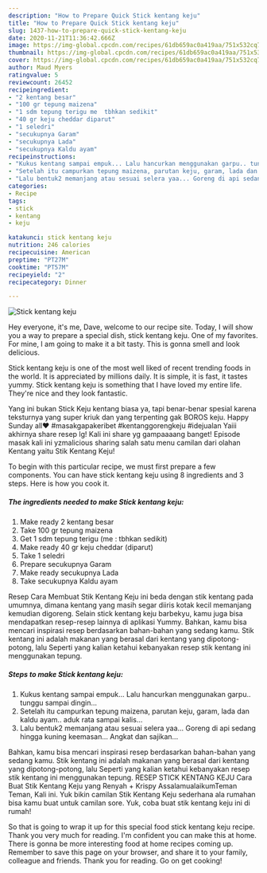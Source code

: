 ```yaml
---
description: "How to Prepare Quick Stick kentang keju"
title: "How to Prepare Quick Stick kentang keju"
slug: 1437-how-to-prepare-quick-stick-kentang-keju
date: 2020-11-21T11:36:42.666Z
image: https://img-global.cpcdn.com/recipes/61db659ac0a419aa/751x532cq70/stick-kentang-keju-foto-resep-utama.jpg
thumbnail: https://img-global.cpcdn.com/recipes/61db659ac0a419aa/751x532cq70/stick-kentang-keju-foto-resep-utama.jpg
cover: https://img-global.cpcdn.com/recipes/61db659ac0a419aa/751x532cq70/stick-kentang-keju-foto-resep-utama.jpg
author: Maud Myers
ratingvalue: 5
reviewcount: 26452
recipeingredient:
- "2 kentang besar"
- "100 gr tepung maizena"
- "1 sdm tepung terigu me  tbhkan sedikit"
- "40 gr keju cheddar diparut"
- "1 seledri"
- "secukupnya Garam"
- "secukupnya Lada"
- "secukupnya Kaldu ayam"
recipeinstructions:
- "Kukus kentang sampai empuk... Lalu hancurkan menggunakan garpu.. tunggu sampai dingin..."
- "Setelah itu campurkan tepung maizena, parutan keju, garam, lada dan kaldu ayam.. aduk rata sampai kalis..."
- "Lalu bentuk2 memanjang atau sesuai selera yaa... Goreng di api sedang hingga kuning keemasan... Angkat dan sajikan..."
categories:
- Recipe
tags:
- stick
- kentang
- keju

katakunci: stick kentang keju 
nutrition: 246 calories
recipecuisine: American
preptime: "PT27M"
cooktime: "PT57M"
recipeyield: "2"
recipecategory: Dinner

---
```



![Stick kentang keju](https://img-global.cpcdn.com/recipes/61db659ac0a419aa/751x532cq70/stick-kentang-keju-foto-resep-utama.jpg)

Hey everyone, it's me, Dave, welcome to our recipe site. Today, I will show you a way to prepare a special dish, stick kentang keju. One of my favorites. For mine, I am going to make it a bit tasty. This is gonna smell and look delicious.

Stick kentang keju is one of the most well liked of recent trending foods in the world. It is appreciated by millions daily. It is simple, it is fast, it tastes yummy. Stick kentang keju is something that I have loved my entire life. They're nice and they look fantastic.

Yang ini bukan Stick Keju kentang biasa ya, tapi benar-benar spesial karena teksturnya yang super kriuk dan yang terpenting gak BOROS keju. Happy Sunday all❤️ #masakgapakeribet #kentanggorengkeju #idejualan Yaiii akhirnya share resep lg! Kali ini share yg gampaaaang banget! Episode masak kali ini yzmalicious sharing salah satu menu camilan dari olahan Kentang yaitu Stik Kentang Keju!


To begin with this particular recipe, we must first prepare a few components. You can have stick kentang keju using 8 ingredients and 3 steps. Here is how you cook it.

<!--inarticleads1-->

##### The ingredients needed to make Stick kentang keju:

1. Make ready 2 kentang besar
1. Take 100 gr tepung maizena
1. Get 1 sdm tepung terigu (me : tbhkan sedikit)
1. Make ready 40 gr keju cheddar (diparut)
1. Take 1 seledri
1. Prepare secukupnya Garam
1. Make ready secukupnya Lada
1. Take secukupnya Kaldu ayam


Resep Cara Membuat Stik Kentang Keju ini beda dengan stik kentang pada umumnya, dimana kentang yang masih segar diiris kotak kecil memanjang kemudian digoreng. Selain stick kentang keju barbekyu, kamu juga bisa mendapatkan resep-resep lainnya di aplikasi Yummy. Bahkan, kamu bisa mencari inspirasi resep berdasarkan bahan-bahan yang sedang kamu. Stik kentang ini adalah makanan yang berasal dari kentang yang dipotong-potong, lalu Seperti yang kalian ketahui kebanyakan resep stik kentang ini menggunakan tepung. 

<!--inarticleads2-->

##### Steps to make Stick kentang keju:

1. Kukus kentang sampai empuk... Lalu hancurkan menggunakan garpu.. tunggu sampai dingin...
1. Setelah itu campurkan tepung maizena, parutan keju, garam, lada dan kaldu ayam.. aduk rata sampai kalis...
1. Lalu bentuk2 memanjang atau sesuai selera yaa... Goreng di api sedang hingga kuning keemasan... Angkat dan sajikan...


Bahkan, kamu bisa mencari inspirasi resep berdasarkan bahan-bahan yang sedang kamu. Stik kentang ini adalah makanan yang berasal dari kentang yang dipotong-potong, lalu Seperti yang kalian ketahui kebanyakan resep stik kentang ini menggunakan tepung. RESEP STICK KENTANG KEJU Cara Buat Stik Kentang Keju yang Renyah + Krispy AssalamualaikumTeman Teman, Kali ini. Yuk bikin camilan Stik Kentang Keju sederhana ala rumahan bisa kamu buat untuk camilan sore. Yuk, coba buat stik kentang keju ini di rumah! 

So that is going to wrap it up for this special food stick kentang keju recipe. Thank you very much for reading. I'm confident you can make this at home. There is gonna be more interesting food at home recipes coming up. Remember to save this page on your browser, and share it to your family, colleague and friends. Thank you for reading. Go on get cooking!
